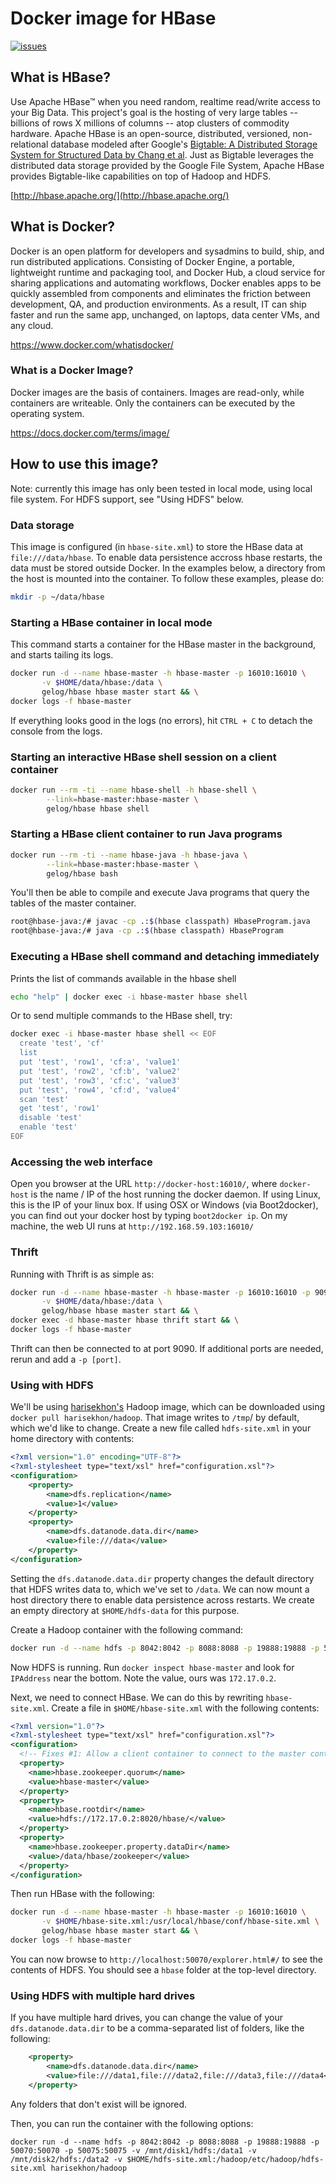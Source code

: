# Docker image for HBase

[ ![issues](https://img.shields.io/github/issues/gelog/docker-ubuntu-hbase.svg) ](https://github.com/gelog/docker-ubuntu-hbase)


## What is HBase?
Use Apache HBase™ when you need random, realtime read/write access to your Big Data. This project's goal is the hosting of very large tables -- billions of rows X millions of columns -- atop clusters of commodity hardware. Apache HBase is an open-source, distributed, versioned, non-relational database modeled after Google's [Bigtable: A Distributed Storage System for Structured Data by Chang et al](http://research.google.com/archive/bigtable.html). Just as Bigtable leverages the distributed data storage provided by the Google File System, Apache HBase provides Bigtable-like capabilities on top of Hadoop and HDFS.

[http://hbase.apache.org/](http://hbase.apache.org/)


## What is Docker?
Docker is an open platform for developers and sysadmins to build, ship, and run distributed applications. Consisting of Docker Engine, a portable, lightweight runtime and packaging tool, and Docker Hub, a cloud service for sharing applications and automating workflows, Docker enables apps to be quickly assembled from components and eliminates the friction between development, QA, and production environments. As a result, IT can ship faster and run the same app, unchanged, on laptops, data center VMs, and any cloud.

https://www.docker.com/whatisdocker/

### What is a Docker Image?
Docker images are the basis of containers. Images are read-only, while containers are writeable. Only the containers can be executed by the operating system.

https://docs.docker.com/terms/image/


## How to use this image?
Note: currently this image has only been tested in local mode, using local file system. For HDFS support, see "Using HDFS" below.

### Data storage
This image is configured (in `hbase-site.xml`) to store the HBase data at `file:///data/hbase`.
To enable data persistence accross hbase restarts, the data must be stored outside Docker. In the examples below, a directory from the host is mounted into the container. To follow these examples, please do:
```bash
mkdir -p ~/data/hbase
```

### Starting a HBase container in local mode
This command starts a container for the HBase master in the background, and starts tailing its logs.
```bash
docker run -d --name hbase-master -h hbase-master -p 16010:16010 \
       -v $HOME/data/hbase:/data \
       gelog/hbase hbase master start && \
docker logs -f hbase-master
```
If everything looks good in the logs (no errors), hit `CTRL + C` to detach the console from the logs.

### Starting an interactive HBase shell session on a client container
```bash
docker run --rm -ti --name hbase-shell -h hbase-shell \
		--link=hbase-master:hbase-master \
		gelog/hbase hbase shell
```

### Starting a HBase client container to run Java programs
```bash
docker run --rm -ti --name hbase-java -h hbase-java \
		--link=hbase-master:hbase-master \
		gelog/hbase bash
```
You'll then be able to compile and execute Java programs that query the tables of the master container.
```bash
root@hbase-java:/# javac -cp .:$(hbase classpath) HbaseProgram.java
root@hbase-java:/# java -cp .:$(hbase classpath) HbaseProgram
```

### Executing a HBase shell command and detaching immediately
Prints the list of commands available in the hbase shell
```bash
echo "help" | docker exec -i hbase-master hbase shell
```
Or to send multiple commands to the HBase shell, try:
```bash
docker exec -i hbase-master hbase shell << EOF
  create 'test', 'cf'
  list
  put 'test', 'row1', 'cf:a', 'value1'
  put 'test', 'row2', 'cf:b', 'value2'
  put 'test', 'row3', 'cf:c', 'value3'
  put 'test', 'row4', 'cf:d', 'value4'
  scan 'test'
  get 'test', 'row1'
  disable 'test'
  enable 'test'
EOF
```

### Accessing the web interface
Open you browser at the URL `http://docker-host:16010/`, where `docker-host` is the name / IP of the host running the docker daemon. If using Linux, this is the IP of your linux box. If using OSX or Windows (via Boot2docker), you can find out your docker host by typing `boot2docker ip`. On my machine, the web UI runs at `http://192.168.59.103:16010/`

### Thrift
Running with Thrift is as simple as:
```bash
docker run -d --name hbase-master -h hbase-master -p 16010:16010 -p 9090:9090 \
       -v $HOME/data/hbase:/data \
       gelog/hbase hbase master start && \
docker exec -d hbase-master hbase thrift start && \
docker logs -f hbase-master
```
Thrift can then be connected to at port 9090. If additional ports are needed, rerun and add a `-p [port]`.

### Using with HDFS
We'll be using [harisekhon's](https://hub.docker.com/r/harisekhon/hadoop/) Hadoop image, which can be downloaded using `docker pull harisekhon/hadoop`. That image writes to `/tmp`/ by default, which we'd like to change. Create a new file called `hdfs-site.xml` in your home directory with contents:
```xml
<?xml version="1.0" encoding="UTF-8"?>
<?xml-stylesheet type="text/xsl" href="configuration.xsl"?>
<configuration>
    <property>
        <name>dfs.replication</name>
        <value>1</value>
    </property>
    <property>
        <name>dfs.datanode.data.dir</name>
        <value>file:///data</value>
    </property>
</configuration>
```
Setting the `dfs.datanode.data.dir` property changes the default directory that HDFS writes data to, which we've set to `/data`. We can now mount a host directory there to enable data persistence across restarts. We create an empty directory at `$HOME/hdfs-data` for this purpose.

Create a Hadoop container with the following command:
```bash
docker run -d --name hdfs -p 8042:8042 -p 8088:8088 -p 19888:19888 -p 50070:50070 -p 50075:50075 -v $HOME/hdfs-data:/data -v $HOME/hdfs-site.xml:/hadoop/etc/hadoop/hdfs-site.xml harisekhon/hadoop
```

Now HDFS is running. Run `docker inspect hbase-master` and look for `IPAddress` near the bottom. Note the value, ours was `172.17.0.2`. 

Next, we need to connect HBase. We can do this by rewriting `hbase-site.xml`. Create a file in `$HOME/hbase-site.xml` with the following contents:
```xml
<?xml version="1.0"?>
<?xml-stylesheet type="text/xsl" href="configuration.xsl"?>
<configuration>
  <!-- Fixes #1: Allow a client container to connect to the master container -->
  <property>
    <name>hbase.zookeeper.quorum</name>
    <value>hbase-master</value>
  </property>
  <property>
    <name>hbase.rootdir</name>
    <value>hdfs://172.17.0.2:8020/hbase/</value>
  </property>
  <property>
    <name>hbase.zookeeper.property.dataDir</name>
    <value>/data/hbase/zookeeper</value>
  </property>
</configuration>
```

Then run HBase with the following:
```bash
docker run -d --name hbase-master -h hbase-master -p 16010:16010 \
       -v $HOME/hbase-site.xml:/usr/local/hbase/conf/hbase-site.xml \
       gelog/hbase hbase master start && \
docker logs -f hbase-master
```

You can now browse to `http://localhost:50070/explorer.html#/` to see the contents of HDFS. You should see a `hbase` folder at the top-level directory.

### Using HDFS with multiple hard drives
If you have multiple hard drives, you can change the value of your `dfs.datanode.data.dir` to be a comma-separated list of folders, like the following:
```xml
    <property>
        <name>dfs.datanode.data.dir</name>
        <value>file:///data1,file:///data2,file:///data3,file:///data4</value>
    </property>
```
Any folders that don't exist will be ignored.

Then, you can run the container with the following options:
```
docker run -d --name hdfs -p 8042:8042 -p 8088:8088 -p 19888:19888 -p 50070:50070 -p 50075:50075 -v /mnt/disk1/hdfs:/data1 -v /mnt/disk2/hdfs:/data2 -v $HOME/hdfs-site.xml:/hadoop/etc/hadoop/hdfs-site.xml harisekhon/hadoop
```
